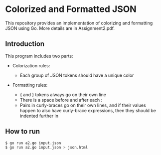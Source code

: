 # Colorized and Formatted JSON
This repository provides an implementation of colorizing and formatting JSON using Go. More details are in Assignment2.pdf.

## Introduction
This program includes two parts:
- Colorization rules:
  - Each group of JSON tokens should have a unique color
  
- Formatting rules:
  - { and } tokens always go on their own line
  - There is a space before and after each :
  - Pairs in curly-braces go on their own lines, and if their values happen to also have curly-brace expressions, then they should be indented further in
  
## How to run
```sh
$ go run a2.go input.json
$ go run a2.go input.json > json.html
```
